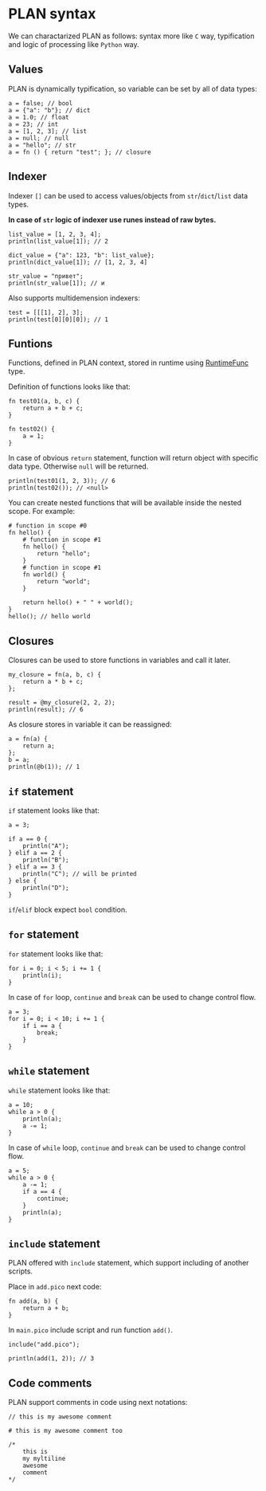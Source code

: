 # PLAN syntax

We can charactarized PLAN as follows: syntax more like `C` way, typification and logic of processing like `Python` way.

## Values

PLAN is dynamically typification, so variable can be set by all of data types:
```
a = false; // bool
a = {"a": "b"}; // dict
a = 1.0; // float
a = 23; // int
a = [1, 2, 3]; // list
a = null; // null
a = "hello"; // str
a = fn () { return "test"; }; // closure
```

## Indexer

Indexer `[]` can be used to access values/objects from `str`/`dict`/`list` data types. 

**In case of `str` logic of indexer use runes instead of raw bytes.**
```
list_value = [1, 2, 3, 4];
println(list_value[1]); // 2

dict_value = {"a": 123, "b": list_value};
println(dict_value[1]); // [1, 2, 3, 4]

str_value = "привет";
println(str_value[1]); // и
```


Also supports multidemension indexers:
```
test = [[[1], 2], 3];
println(test[0][0][0]); // 1
```

## Funtions

Functions, defined in PLAN context, stored in runtime using [RuntimeFunc](../pkg/engine/object/runtime_func.go) type.

Definition of functions looks like that:
```
fn test01(a, b, c) {
    return a + b + c;
}

fn test02() {
    a = 1;
}
```

In case of obvious `return` statement, function will return object with specific data type. Otherwise `null` will be returned.
```
println(test01(1, 2, 3)); // 6
println(test02()); // <null>
```

You can create nested functions that will be available inside the nested scope. For example:
```
# function in scope #0
fn hello() {
    # function in scope #1
    fn hello() {
        return "hello";
    }
    # function in scope #1
    fn world() {
        return "world";
    }

    return hello() + " " + world();
}
hello(); // hello world
```

## Closures

Closures can be used to store functions in variables and call it later.
```
my_closure = fn(a, b, c) {
    return a * b + c;
};

result = @my_closure(2, 2, 2);
println(result); // 6
```

As closure stores in variable it can be reassigned:
```
a = fn(a) {
    return a;
};
b = a;
println(@b(1)); // 1
```

## `if` statement

`if` statement looks like that:
```
a = 3;

if a == 0 {
    println("A");
} elif a == 2 {
    println("B");
} elif a == 3 {
    println("C"); // will be printed
} else {
    println("D");
}
```

`if`/`elif` block expect `bool` condition.

## `for` statement

`for` statement looks like that:
```
for i = 0; i < 5; i += 1 {
    println(i);
}
```

In case of `for` loop, `continue` and `break` can be used to change control flow.
```
a = 3;
for i = 0; i < 10; i += 1 {
    if i == a {
        break;
    }
}
```

## `while` statement

`while` statement looks like that:
```
a = 10;
while a > 0 {
    println(a);
    a -= 1;
}
```

In case of `while` loop, `continue` and `break` can be used to change control flow.
```
a = 5;
while a > 0 {
    a -= 1;
    if a == 4 {
        continue;
    }
    println(a);
}
```

## `include` statement

PLAN offered with `include` statement, which support including of another scripts.

Place in `add.pico` next code:
```
fn add(a, b) {
    return a + b;
}
```

In `main.pico` include script and run function `add()`.
```
include("add.pico");

println(add(1, 2)); // 3
```

## Code comments

PLAN support comments in code using next notations:
```
// this is my awesome comment

# this is my awesome comment too

/*
    this is
    my myltiline
    awesome
    comment
*/
```